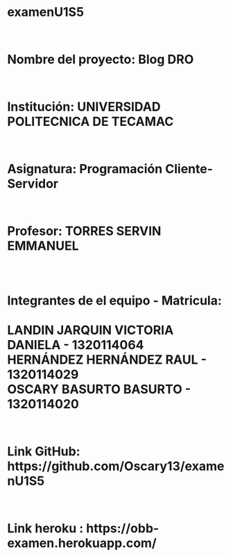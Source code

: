 # examenU1S5
<br>
<h1>Nombre del proyecto: Blog DRO</h1> 
<br>
<h1>Institución: UNIVERSIDAD POLITECNICA DE TECAMAC</h1>
<br>
<h1>Asignatura: Programación Cliente-Servidor</h1>
<br>
<h1>Profesor: TORRES SERVIN EMMANUEL</h1>
<br> <br>
<h1>Integrantes de el equipo - Matricula: <br><br>
LANDIN JARQUIN VICTORIA DANIELA - 1320114064 <br>
HERNÁNDEZ HERNÁNDEZ RAUL - 1320114029 <br>
OSCARY BASURTO BASURTO - 1320114020 <br>
</h1>
<br>
<h1>Link GitHub: https://github.com/Oscary13/examenU1S5</h1>
<br>
<h1>Link heroku : https://obb-examen.herokuapp.com/</h1>
<br>